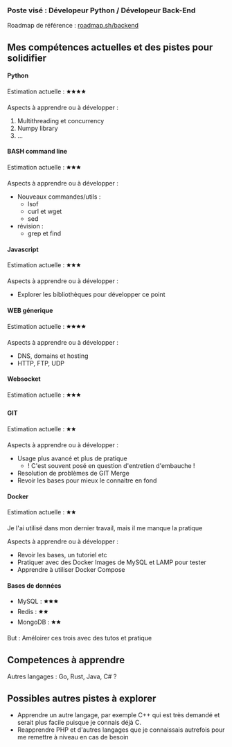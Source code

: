 ### Poste visé : Dévelopeur Python / Dévelopeur Back-End
Roadmap de référence : [roadmap.sh/backend](http://www.roadmap.sh/backend)

## Mes compétences actuelles et des pistes pour solidifier

#### Python
Estimation actuelle : 🟊🟊🟊🟊

Aspects à apprendre ou à développer :

1. Multithreading et concurrency
1. Numpy library
1. ...


#### BASH command line
Estimation actuelle : 🟊🟊🟊

Aspects à apprendre ou à développer :
* Nouveaux commandes/utils :
  * lsof
  * curl et wget
  * sed
* révision :
  * grep et find


#### Javascript
Estimation actuelle : 🟊🟊🟊

Aspects à apprendre ou à développer :
* Explorer les bibliothèques pour développer ce point


#### WEB génerique
Estimation actuelle : 🟊🟊🟊🟊

Aspects à apprendre ou à développer :
* DNS, domains et hosting
* HTTP, FTP, UDP


#### Websocket
Estimation actuelle : 🟊🟊🟊


#### GIT
Estimation actuelle : 🟊🟊

Aspects à apprendre ou à développer :
* Usage plus avancé et plus de pratique
  * ! C'est souvent posé en question d'entretien d'embauche !
* Resolution de problèmes de GIT Merge
* Revoir les bases pour mieux le connaitre en fond


#### Docker
Estimation actuelle : 🟊🟊

Je l'ai utilisé dans mon dernier travail, mais il me manque la pratique

Aspects à apprendre ou à développer :
* Revoir les bases, un tutoriel etc
* Pratiquer avec des Docker Images de MySQL et LAMP pour tester
* Apprendre à utiliser Docker Compose


#### Bases de données
* MySQL : 🟊🟊🟊
* Redis : 🟊🟊
* MongoDB : 🟊🟊

But : Améloirer ces trois avec des tutos et pratique




## Competences à apprendre

Autres langages : Go, Rust, Java, C# ?




## Possibles autres pistes à explorer

* Apprendre un autre langage, par exemple C++ qui est très demandé et serait plus facile puisque je connais déjà C.
* Reapprendre PHP et d'autres langages que je connaissais autrefois pour me remettre à niveau en cas de besoin
